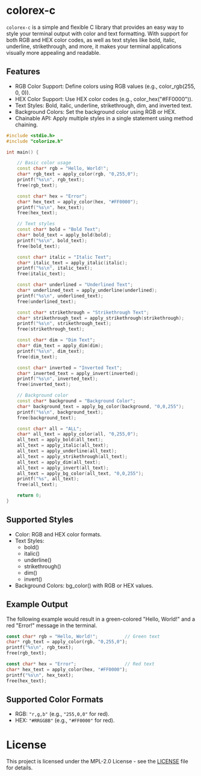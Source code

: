 # colorex-c

`colorex-c` is a simple and flexible C library that provides an easy way to style your terminal output with color and text formatting. With support for both RGB and HEX color codes, as well as text styles like bold, italic, underline, strikethrough, and more, it makes your terminal applications visually more appealing and readable.

## Features
* RGB Color Support: Define colors using RGB values (e.g., color_rgb(255, 0, 0)).
* HEX Color Support: Use HEX color codes (e.g., color_hex("#FF0000")).
* Text Styles: Bold, italic, underline, strikethrough, dim, and inverted text.
* Background Colors: Set the background color using RGB or HEX.
* Chainable API: Apply multiple styles in a single statement using method chaining.

```c++
#include <stdio.h>
#include "colorize.h"

int main() {

    // Basic color usage
    const char* rgb = "Hello, World!";
    char* rgb_text = apply_color(rgb, "0,255,0");
    printf("%s\n", rgb_text);
    free(rgb_text);

    const char* hex = "Error";
    char* hex_text = apply_color(hex, "#FF0000");
    printf("%s\n", hex_text);
    free(hex_text);

    // Text styles
    const char* bold = "Bold Text";
    char* bold_text = apply_bold(bold);
    printf("%s\n", bold_text);
    free(bold_text);

    const char* italic = "Italic Text";
    char* italic_text = apply_italic(italic);
    printf("%s\n", italic_text);
    free(italic_text);

    const char* underlined = "Underlined Text";
    char* underlined_text = apply_underline(underlined);
    printf("%s\n", underlined_text);
    free(underlined_text);

    const char* strikethrough = "Strikethrough Text";
    char* strikethrough_text = apply_strikethrough(strikethrough);
    printf("%s\n", strikethrough_text);
    free(strikethrough_text);

    const char* dim = "Dim Text";
    char* dim_text = apply_dim(dim);
    printf("%s\n", dim_text);
    free(dim_text);

    const char* inverted = "Inverted Text";
    char* inverted_text = apply_invert(inverted);
    printf("%s\n", inverted_text);
    free(inverted_text);

    // Background color
    const char* background = "Background Color";
    char* background_text = apply_bg_color(background, "0,0,255");
    printf("%s\n", background_text);
    free(background_text);

    const char* all = "ALL";
    char* all_text = apply_color(all, "0,255,0");
    all_text = apply_bold(all_text);
    all_text = apply_italic(all_text);
    all_text = apply_underline(all_text);
    all_text = apply_strikethrough(all_text);
    all_text = apply_dim(all_text);
    all_text = apply_invert(all_text);
    all_text = apply_bg_color(all_text, "0,0,255");
    printf("%s", all_text);
    free(all_text);

    return 0;
}
```

## Supported Styles

* Color: RGB and HEX color formats.
* Text Styles:
    * bold()
    * italic()
    * underline()
    * strikethrough()
    * dim()
    * invert()
* Background Colors: bg_color() with RGB or HEX values.

## Example Output
The following example would result in a green-colored "Hello, World!" and a red "Error!" message in the terminal.

```rust
const char* rgb = "Hello, World!";          // Green text
char* rgb_text = apply_color(rgb, "0,255,0");
printf("%s\n", rgb_text);
free(rgb_text);

const char* hex = "Error";                  // Red text
char* hex_text = apply_color(hex, "#FF0000");
printf("%s\n", hex_text);
free(hex_text);   
```

## Supported Color Formats
* RGB: `"r,g,b"` (e.g., `"255,0,0"` for red).
* HEX: `"#RRGGBB"` (e.g., `"#FF0000"` for red).

# License
This project is licensed under the MPL-2.0 License - see the [LICENSE](LICENSE) file for details.